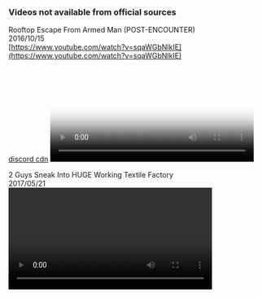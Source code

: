 ### Videos not available from official sources

Rooftop Escape From Armed Man (POST-ENCOUNTER)  
2016/10/15  
[https://www.youtube.com/watch?v=sqaWGbNlkIE](https://www.youtube.com/watch?v=sqaWGbNlkIE)   
[discord cdn]()
<video id="videoPlayer" width="400" poster="video_preview/Rooftop_Escape_From_Armed_Man_(POST-ENCOUNTER).jpg" controlsList="nodownload noremoteplayback" autoplay autobuffer></video>

<script>
var videoPlayer = document.getElementById('videoPlayer')

var vArray = [
    "https://cdn.discordapp.com/attachments/1150826559301767209/1150826641031962704/Rooftop_Escape_From_Armed_Man_POST-ENCOUNTER-sqaWGbNlkIE.mp4",
]

videoPlayer.src = vArray[0]

i = 1
videoPlayer.onended = function(){
    if (i < vArray.length) {
        videoPlayer.src = vArray[i]
       i++
    }
}
</script>  


2 Guys Sneak Into HUGE Working Textile Factory  
2017/05/21  
<video id="videoPlayer2" width="400" controls autoplay autobuffer></video>

<script>
var videoPlayer2 = document.getElementById('videoPlayer2')

var vArray2 = [
    "https://cdn.discordapp.com/attachments/1150835656889745428/1150836828123955300/2_Guys_Sneak_Into_HUGE_Working_Textile_Factory-nfhhrbZSPWc-1.mp4",
    "https://cdn.discordapp.com/attachments/1150835656889745428/1150836978586222682/2_Guys_Sneak_Into_HUGE_Working_Textile_Factory-nfhhrbZSPWc-2.mp4",
    "https://cdn.discordapp.com/attachments/1150835656889745428/1150837058722594846/2_Guys_Sneak_Into_HUGE_Working_Textile_Factory-nfhhrbZSPWc-3.mp4",
    "https://cdn.discordapp.com/attachments/1150835656889745428/1150837078372925491/2_Guys_Sneak_Into_HUGE_Working_Textile_Factory-nfhhrbZSPWc-6.mp4",
    "https://cdn.discordapp.com/attachments/1150835656889745428/1150837090112765972/2_Guys_Sneak_Into_HUGE_Working_Textile_Factory-nfhhrbZSPWc-5.mp4",
    "https://cdn.discordapp.com/attachments/1150835656889745428/1150837095288549526/2_Guys_Sneak_Into_HUGE_Working_Textile_Factory-nfhhrbZSPWc-4.mp4",
    "https://cdn.discordapp.com/attachments/1150835656889745428/1150837167136968836/2_Guys_Sneak_Into_HUGE_Working_Textile_Factory-nfhhrbZSPWc-7.mp4",
    "https://cdn.discordapp.com/attachments/1150835656889745428/1150837184069382184/2_Guys_Sneak_Into_HUGE_Working_Textile_Factory-nfhhrbZSPWc-8.mp4",
    "https://cdn.discordapp.com/attachments/1150835656889745428/1150837190474080277/2_Guys_Sneak_Into_HUGE_Working_Textile_Factory-nfhhrbZSPWc-9.mp4",
    "https://cdn.discordapp.com/attachments/1150835656889745428/1150837399946018826/2_Guys_Sneak_Into_HUGE_Working_Textile_Factory-nfhhrbZSPWc-10.mp4",
    "https://cdn.discordapp.com/attachments/1150835656889745428/1150837596457545818/2_Guys_Sneak_Into_HUGE_Working_Textile_Factory-nfhhrbZSPWc-11.mp4",
    "https://cdn.discordapp.com/attachments/1150835656889745428/1150837624911708221/2_Guys_Sneak_Into_HUGE_Working_Textile_Factory-nfhhrbZSPWc-12.mp4",
    "https://cdn.discordapp.com/attachments/1150835656889745428/1150837664849866872/2_Guys_Sneak_Into_HUGE_Working_Textile_Factory-nfhhrbZSPWc-13.mp4",
    "https://cdn.discordapp.com/attachments/1150835656889745428/1150837680624640172/2_Guys_Sneak_Into_HUGE_Working_Textile_Factory-nfhhrbZSPWc-14.mp4",
    "https://cdn.discordapp.com/attachments/1150835656889745428/1150837685376790548/2_Guys_Sneak_Into_HUGE_Working_Textile_Factory-nfhhrbZSPWc-15.mp4",
    "https://cdn.discordapp.com/attachments/1150835656889745428/1150837695766089869/2_Guys_Sneak_Into_HUGE_Working_Textile_Factory-nfhhrbZSPWc-16.mp4",
    "https://cdn.discordapp.com/attachments/1150835656889745428/1150837709317873764/2_Guys_Sneak_Into_HUGE_Working_Textile_Factory-nfhhrbZSPWc-17.mp4",
    "https://cdn.discordapp.com/attachments/1150835656889745428/1150837719862358230/2_Guys_Sneak_Into_HUGE_Working_Textile_Factory-nfhhrbZSPWc-18.mp4",
    "https://cdn.discordapp.com/attachments/1150835656889745428/1150837723419132035/2_Guys_Sneak_Into_HUGE_Working_Textile_Factory-nfhhrbZSPWc-19.mp4",
    "https://cdn.discordapp.com/attachments/1150835656889745428/1150837727047209061/2_Guys_Sneak_Into_HUGE_Working_Textile_Factory-nfhhrbZSPWc-20.mp4",
]

videoPlayer2.src = vArray2[0]

i = 1
videoPlayer2.onended = function(){
    if (i < vArray2.length) {
        videoPlayer2.src = vArray2[i]
       i++
    }
}
</script>  
